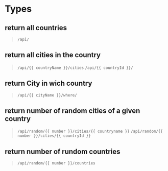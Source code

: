 # Types

## return all countries

> `/api/`

## return all **cities** in the **country**

> `/api/{{ countryName }}/cities`
> `/api/{{ countryId }}/`

## return **City** in wich **country**

> `/api/{{ cityName }}/where/`

## return number of random **cities** of a given **country**

> `/api/random/{{ number }}/cities/{{ countryname }}`
> `/api/random/{{ number }}/cities/{{ countryId }}`

## return number of rundom **countries**

> `/api/random/{{ number }}/countries`
